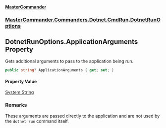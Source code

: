 #### [MasterCommander](MasterCommander.md 'MasterCommander')
### [MasterCommander.Commanders.Dotnet.CmdRun](MasterCommander.md#MasterCommander.Commanders.Dotnet.CmdRun 'MasterCommander.Commanders.Dotnet.CmdRun').[DotnetRunOptions](DotnetRunOptions.md 'MasterCommander.Commanders.Dotnet.CmdRun.DotnetRunOptions')

## DotnetRunOptions.ApplicationArguments Property

Gets additional arguments to pass to the application being run.

```csharp
public string? ApplicationArguments { get; set; }
```

#### Property Value
[System.String](https://docs.microsoft.com/en-us/dotnet/api/System.String 'System.String')

### Remarks
These arguments are passed directly to the application and are not used by the `dotnet run` command itself.